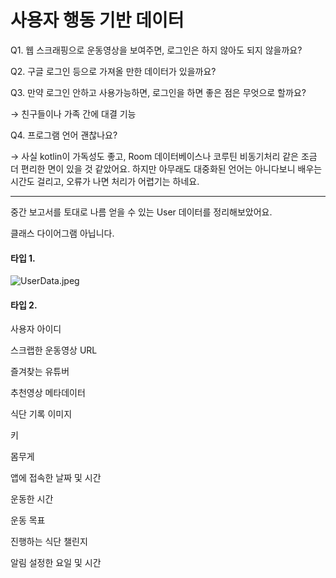 # 사용자 행동 기반 데이터

Q1. 웹 스크래핑으로 운동영상을 보여주면, 로그인은 하지 않아도 되지 않을까요?

Q2. 구글 로그인 등으로 가져올 만한 데이터가 있을까요?

Q3. 만약 로그인 안하고 사용가능하면, 로그인을 하면 좋은 점은 무엇으로 할까요?

→ 친구들이나 가족 간에 대결 기능

Q4. 프로그램 언어 괜찮나요?

→ 사실 kotlin이 가독성도 좋고, Room 데이터베이스나 코루틴 비동기처리 같은 조금 더 편리한 면이 있을 것 같았어요. 하지만 아무래도 대중화된 언어는 아니다보니 배우는 시간도 걸리고, 오류가 나면 처리가 어렵기는 하네요.

---

중간 보고서를 토대로 나름 얻을 수 있는 User 데이터를 정리해보았어요.

클래스 다이어그램 아닙니다.

#### 타입 1.

![UserData.jpeg](https://res.craft.do/user/full/fa176664-3985-eb36-93ba-d918d8fd4d32/doc/47F2BB8E-4AE1-44F0-AECB-CE0B9A634B68/36674160-A561-4DD0-8619-CA150898F56F_2/UserData.jpeg)

#### 타입 2.

   사용자 아이디

   스크랩한 운동영상 URL

   즐겨찾는 유튜버

   추천영상 메타데이터

   식단 기록 이미지

   키

   몸무게

   앱에 접속한 날짜 및 시간

   운동한 시간

   운동 목표

   진행하는 식단 챌린지

   알림 설정한 요일 및 시간

